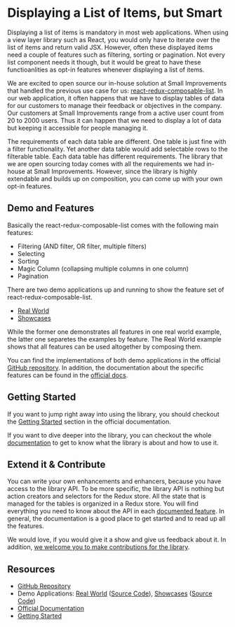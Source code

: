 # Displaying a List of Items, but Smart

Displaying a list of items is mandatory in most web applications. When using a view layer library such as React, you would only have to iterate over the list of items and return valid JSX. However, often these displayed items need a couple of features such as filtering, sorting or pagination. Not every list component needs it though, but it would be great to have these functioanlities as opt-in features whenever displaying a list of items.

We are excited to open source our in-house solution at Small Improvements that handled the previous use case for us: [react-redux-composable-list](https://github.com/SmallImprovements/react-redux-composable-list). In our web application, it often happens that we have to display tables of data for our customers to manage their feedback or objectives in the company. Our customers at Small Improvements range from a active user count from 20 to 2000 users. Thus it can happen that we need to display a lot of data but keeping it accessible for people managing it.

The requirements of each data table are different. One table is just fine with a filter functionality. Yet another data table would add selectable rows to the filterable table. Each data table has different requirements. The library that we are open sourcing today comes with all the requirements we had in-house at Small Improvements. However, since the library is highly extendable and builds up on composition, you can come up with your own opt-in features.

## Demo and Features

Basically the react-redux-composable-list comes with the following main features:

* Filtering (AND filter, OR filter, multiple filters)
* Selecting
* Sorting
* Magic Column (collapsing multiple columns in one column)
* Pagination

There are two demo applications up and running to show the feature set of react-redux-composable-list.

* [Real World](https://react-redux-composable-list-realworld.wieruch.com/)
* [Showcases](https://react-redux-composable-list-showcases.wieruch.com/)

While the former one demonstrates all features in one real world example, the latter one separetes the examples by feature. The Real World example shows that all features can be used altogether by composing them.

You can find the implementations of both demo applications in the official [GitHub repository](https://github.com/SmallImprovements/react-redux-composable-list/tree/master/examples). In addition, the documentation about the specific features can be found in the [official docs](https://github.com/SmallImprovements/react-redux-composable-list/tree/master/docs/features).

## Getting Started

If you want to jump right away into using the library, you should checkout the [Getting Started](https://github.com/SmallImprovements/react-redux-composable-list/blob/master/docs/GettingStarted.md) section in the official documentation.

If you want to dive deeper into the library, you can checkout the whole [documentation](https://github.com/SmallImprovements/react-redux-composable-list/tree/master/docs) to get to know what the library is about and how to use it.

## Extend it & Contribute

You can write your own enhancements and enhancers, because you have access to the library API. To be more specific, the library API is nothing but action creators and selectors for the Redux store. All the state that is managed for the tables is organized in a Redux store. You will find everything you need to know about the API in each [documented feature](https://github.com/SmallImprovements/react-redux-composable-list/tree/master/docs/features). In general, the documentation is a good place to get started and to read up all the features.

We would love, if you would give it a show and give us feedback about it. In addition, [we welcome you to make contributions for the library](https://github.com/SmallImprovements/react-redux-composable-list/blob/master/docs/Contribute.md).

## Resources

* [GitHub Repository](https://github.com/SmallImprovements/react-redux-composable-list)
* Demo Applications: [Real World](https://react-redux-composable-list-realworld.wieruch.com/) ([Source Code](https://github.com/SmallImprovements/react-redux-composable-list/tree/master/examples/RealWorld)), [Showcases](https://react-redux-composable-list-showcases.wieruch.com/) ([Source Code](https://github.com/SmallImprovements/react-redux-composable-list/tree/master/examples/Showcases))
* [Official Documentation](https://github.com/SmallImprovements/react-redux-composable-list/tree/master/docs)
* [Getting Started](https://github.com/SmallImprovements/react-redux-composable-list/blob/master/docs/GettingStarted.md)